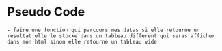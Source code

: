 # Pseudo Code

    - faire une fonction qui parcours mes datas si elle retourne un resultat elle le stocke dans un tableau different qui seras afficher dans mon html sinon elle retourne un tableau vide
